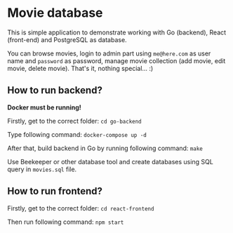 # Movie database

This is simple application to demonstrate working with Go (backend), React (front-end) and PostgreSQL as database.

You can browse movies, login to admin part using `me@here.com` as user name and `password` as password, manage movie collection (add movie, edit movie, delete movie). That's it, nothing special... :)

## How to run backend?

**Docker must be running!**

Firstly, get to the correct folder:
`cd go-backend`

Type following command:
`docker-compose up -d`

After that, build backend in Go by running following command:
`make`

Use Beekeeper or other database tool and create databases using SQL query in `movies.sql` file.

## How to run frontend?

Firstly, get to the correct folder:
`cd react-frontend`

Then run following command:
`npm start`
